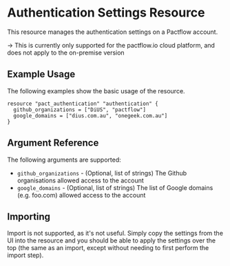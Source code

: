 # Authentication Settings Resource

This resource manages the authentication settings on a Pactflow account.

-> This is currently only supported for the pactflow.io cloud platform, and does not apply to the on-premise version

## Example Usage
The following examples show the basic usage of the resource.

```hcl
resource "pact_authentication" "authentication" {
  github_organizations = ["DiUS", "pactflow"]
  google_domains = ["dius.com.au", "onegeek.com.au"]
}
```

## Argument Reference

The following arguments are supported:

* `github_organizations` - (Optional, list of strings) The Github organisations allowed access to the account
* `google_domains` - (Optional, list of strings) The list of Google domains (e.g. foo.com) allowed access to the account

## Importing

Import is not supported, as it's not useful. Simply copy the settings from the UI into the resource and you should be able to apply the settings over the top (the same as an import, except without needing to first perform the import step).
